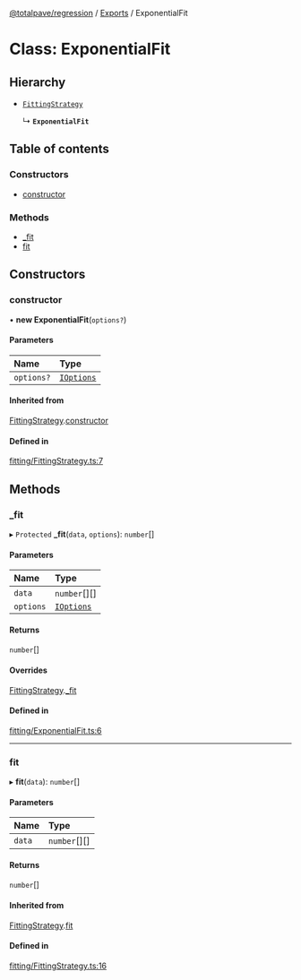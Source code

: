 [@totalpave/regression](../README.md) / [Exports](../modules.md) / ExponentialFit

# Class: ExponentialFit

## Hierarchy

- [`FittingStrategy`](FittingStrategy.md)

  ↳ **`ExponentialFit`**

## Table of contents

### Constructors

- [constructor](ExponentialFit.md#constructor)

### Methods

- [\_fit](ExponentialFit.md#_fit)
- [fit](ExponentialFit.md#fit)

## Constructors

### constructor

• **new ExponentialFit**(`options?`)

#### Parameters

| Name | Type |
| :------ | :------ |
| `options?` | [`IOptions`](../interfaces/IOptions.md) |

#### Inherited from

[FittingStrategy](FittingStrategy.md).[constructor](FittingStrategy.md#constructor)

#### Defined in

[fitting/FittingStrategy.ts:7](https://github.com/totalpave/regression-js/blob/de5670c/src/fitting/FittingStrategy.ts#L7)

## Methods

### \_fit

▸ `Protected` **_fit**(`data`, `options`): `number`[]

#### Parameters

| Name | Type |
| :------ | :------ |
| `data` | `number`[][] |
| `options` | [`IOptions`](../interfaces/IOptions.md) |

#### Returns

`number`[]

#### Overrides

[FittingStrategy](FittingStrategy.md).[_fit](FittingStrategy.md#_fit)

#### Defined in

[fitting/ExponentialFit.ts:6](https://github.com/totalpave/regression-js/blob/de5670c/src/fitting/ExponentialFit.ts#L6)

___

### fit

▸ **fit**(`data`): `number`[]

#### Parameters

| Name | Type |
| :------ | :------ |
| `data` | `number`[][] |

#### Returns

`number`[]

#### Inherited from

[FittingStrategy](FittingStrategy.md).[fit](FittingStrategy.md#fit)

#### Defined in

[fitting/FittingStrategy.ts:16](https://github.com/totalpave/regression-js/blob/de5670c/src/fitting/FittingStrategy.ts#L16)
